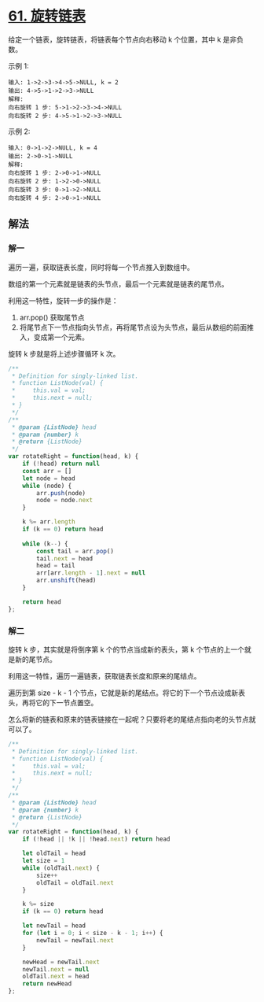 # [61. 旋转链表](https://leetcode-cn.com/problems/rotate-list/)
给定一个链表，旋转链表，将链表每个节点向右移动 k 个位置，其中 k 是非负数。

示例 1:
```
输入: 1->2->3->4->5->NULL, k = 2
输出: 4->5->1->2->3->NULL
解释:
向右旋转 1 步: 5->1->2->3->4->NULL
向右旋转 2 步: 4->5->1->2->3->NULL
```
示例 2:
```
输入: 0->1->2->NULL, k = 4
输出: 2->0->1->NULL
解释:
向右旋转 1 步: 2->0->1->NULL
向右旋转 2 步: 1->2->0->NULL
向右旋转 3 步: 0->1->2->NULL
向右旋转 4 步: 2->0->1->NULL
```
## 解法
### 解一
遍历一遍，获取链表长度，同时将每一个节点推入到数组中。

数组的第一个元素就是链表的头节点，最后一个元素就是链表的尾节点。

利用这一特性，旋转一步的操作是：
1. arr.pop() 获取尾节点
2. 将尾节点下一节点指向头节点，再将尾节点设为头节点，最后从数组的前面推入，变成第一个元素。

旋转 k 步就是将上述步骤循环 k 次。
```js
/**
 * Definition for singly-linked list.
 * function ListNode(val) {
 *     this.val = val;
 *     this.next = null;
 * }
 */
/**
 * @param {ListNode} head
 * @param {number} k
 * @return {ListNode}
 */
var rotateRight = function(head, k) {
    if (!head) return null
    const arr = []
    let node = head
    while (node) {
        arr.push(node)
        node = node.next
    }

    k %= arr.length
    if (k == 0) return head
    
    while (k--) {
        const tail = arr.pop()
        tail.next = head
        head = tail
        arr[arr.length - 1].next = null
        arr.unshift(head)
    }

    return head
};
```
### 解二
旋转 k 步，其实就是将倒序第 k 个的节点当成新的表头，第 k 个节点的上一个就是新的尾节点。

利用这一特性，遍历一遍链表，获取链表长度和原来的尾结点。

遍历到第 size - k - 1 个节点，它就是新的尾结点。将它的下一个节点设成新表头，再将它的下一节点置空。

怎么将新的链表和原来的链表链接在一起呢？只要将老的尾结点指向老的头节点就可以了。
```js
/**
 * Definition for singly-linked list.
 * function ListNode(val) {
 *     this.val = val;
 *     this.next = null;
 * }
 */
/**
 * @param {ListNode} head
 * @param {number} k
 * @return {ListNode}
 */
var rotateRight = function(head, k) {
    if (!head || !k || !head.next) return head

    let oldTail = head
    let size = 1
    while (oldTail.next) {
        size++
        oldTail = oldTail.next
    }

    k %= size
    if (k == 0) return head

    let newTail = head
    for (let i = 0; i < size - k - 1; i++) {
        newTail = newTail.next
    }

    newHead = newTail.next
    newTail.next = null
    oldTail.next = head
    return newHead
};
```
